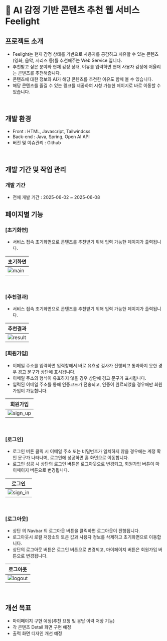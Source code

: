 # 💊 AI 감정 기반 콘텐츠 추천 웹 서비스 Feelight


## 프로젝트 소개

- Feelight는 현재 감정 상태를 기반으로 사용자를 공감하고 치유할 수 있는 콘텐츠(영화, 음악, 시리즈 등)를 추천해주는 Web Service 입니다.
- 추천받고 싶은 분야와 현재 감정 상태, 이유를 입력하면 현재 사용자 감정에 어울리는 콘텐츠를 추천해줍니다.
- 콘텐츠에 대한 정보와 AI가 해당 콘텐츠를 추천한 이유도 함께 볼 수 있습니다.
- 해당 콘텐츠를 즐길 수 있는 링크를 제공하여 시청 가능한 페이지로 바로 이동할 수 있습니다.

<br>

## 개발 환경

- Front : HTML, Javascript, Tailwindcss
- Back-end : Java, Spring, Open AI API
- 버전 및 이슈관리 : Github
<br>

## 개발 기간 및 작업 관리

### 개발 기간

- 전체 개발 기간 : 2025-06-02 ~ 2025-06-08

## 페이지별 기능

### [초기화면]
- 서비스 접속 초기화면으로 콘텐츠를 추천받기 위해 입력 가능한 페이지가 출력됩니다.

| 초기화면 |
|----------|
|![main](https://github.com/user-attachments/assets/191b84bf-f087-46aa-a7e8-88a2fe888893)|
<br>

### [추천결과]
- 서비스 접속 초기화면으로 콘텐츠를 추천받기 위해 입력 가능한 페이지가 출력됩니다.
  
| 추천결과 |
|----------|
|![result](https://github.com/user-attachments/assets/e4dc072e-0784-4639-b864-aa505e8e87e6)|

### [회원가입]
- 이메일 주소를 입력하면 입력창에서 바로 유효성 검사가 진행되고 통과하지 못한 경우 경고 문구가 상단에 표시됩니다.
- 이메일 주소의 형식이 유효하지 않을 경우 상단에 경고 문구가 표시됩니다.
- 입력된 이메일 주소를 통해 인증코드가 전송되고, 인증이 완료되었을 경우에만 회원가입이 가능합니다.

| 회원가입 |
|----------|
|![sign_up](https://github.com/user-attachments/assets/57df304c-af09-4f22-8fc3-6672dc9735d9)|
<br>

### [로그인]
- 로그인 버튼 클릭 시 이메일 주소 또는 비밀번호가 일치하지 않을 경우에는 계정 확인 문구가 나타나며, 로그인에 성공하면 홈 화면으로 이동합니다.
- 로그인 성공 시 상단의 로그인 버튼은 로그아웃으로 변경되고, 회원가입 버튼이 마이페이지 버튼으로 변경됩니다.

| 로그인 |
|----------|
|![sign_in](https://github.com/user-attachments/assets/35ef7b52-78c7-4178-a715-8f7dcf6aca71)|
<br>

### [로그아웃]
- 상단 의 Navbar 의 로그아웃 버튼을 클릭하면 로그아웃이 진행됩니다.
- 로그아웃시 로컬 저장소의 토큰 값과 사용자 정보를 삭제하고 초기화면으로 이동합니다.
- 상단의 로그아웃 버튼은 로그인 버튼으로 변경되고, 마이페이지 버튼은 회원가입 버튼으로 변경됩니다.

| 로그아웃 |
|----------|
|![logout](https://github.com/user-attachments/assets/e1a2f84e-8596-41f7-b20e-f447ae25aecd)|
<br>

## 개선 목표

- 마이페이지 구현 예정(추천 요청 및 응답 이력 저장 기능)
- 각 콘텐츠 Detail 화면 구현 예정
- 출력 화면 디자인 개선 예정
